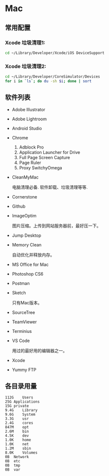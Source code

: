 # Mac


## 常用配置
### Xcode 垃圾清理1:
```bash
cd ~/Library/Developer/Xcode/iOS DeviceSupport
```
### Xcode 垃圾清理2:
```bash
cd ~/Library/Developer/CoreSimulator/Devices
for i in `ls`; do du -sh $i; done | sort
```


## 软件列表
- Adobe Illustrator
- Adobe Lightroom
- Android Studio
- Chrome
    1. Adblock Pro
    2. Application Launcher for Drive
    3. Full Page Screen Capture
    4. Page Ruler
    5. Proxy SwitchyOmega
- CleanMyMac

  电脑清理必备. 软件卸载、垃圾清理等等.

- Cornerstone
- Github
- ImageOptim

  图片压缩。上传到网站服务器前，最好压一下。

- Jump Desktop
- Memory Clean

  自动优化并释放内存。

- MS Office for Mac
- Photoshop CS6
- Postman
- Sketch

  只有Mac版本。

- SourceTree
- TeamViewer
- Terminius
- VS Code

  用过的最好用的编辑器之一。

- Xcode
- Yummy FTP

## 各目录用量
```
112G	Users
25G	Applications
15G	private
9.4G	Library
9.6G	System
3.3G	usr
2.4G	cores
847M	opt
2.6M	bin
4.5K	dev
1.0K	home
1.0K	net
1.2M	sbin
8.0K	Volumes
0B	Network
0B	etc
0B	tmp
0B	var
```

